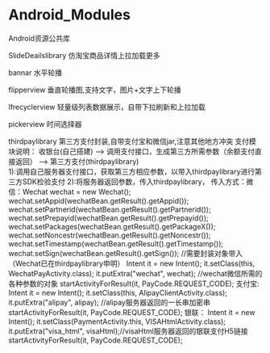 # Android_Modules

Android资源公共库

SlideDeailslibrary 仿淘宝商品详情上拉加载更多

bannar 水平轮播

flipperview 垂直轮播图,支持文字，图片+文字上下轮播

lfrecyclerview 轻量级列表数据展示，自带下拉刷新和上拉加载

pickerview 时间选择器

thirdpaylibrary 第三方支付封装,自带支付宝和微信jar,注意其他地方冲突
  支付模块说明： 收银台(自己搭建)  -->  调用支付接口，生成第三方所需参数（余额支付直接返回） -->  第三方支付(thirdpaylibrary)  
               1):调用自己服务器支付接口，获取第三方相应参数，以带入thirdpaylibrary进行第三方SDK检验支付
			   2):将服务器返回参数，传入thirdpaylibrary，
			   传入方式：微信：Wechat wechat = new Wechat();
                               wechat.setAppid(wechatBean.getResult().getAppid());
                               wechat.setPartnerid(wechatBean.getResult().getPartnerid());
                               wechat.setPrepayid(wechatBean.getResult().getPrepayid());
                               wechat.setPackages(wechatBean.getResult().getPackageX());
                               wechat.setNoncestr(wechatBean.getResult().getNoncestr());
                               wechat.setTimestamp(wechatBean.getResult().getTimestamp());
                               wechat.setSign(wechatBean.getResult().getSign());
							   //需要封装对象带入（Wechat已在thirdpaylibrary申明）
                               Intent it = new Intent();
                               it.setClass(this, WechatPayActivity.class);
                               it.putExtra("wechat", wechat); //wechat微信所需的各种参数的对象
                               startActivityForResult(it, PayCode.REQUEST_CODE);
						 支付宝: 
						       Intent it = new Intent();
                               it.setClass(this, AlipayClientActivity.class);
                               it.putExtra("alipay", alipay); //alipay服务器返回的一长串加密串
                               startActivityForResult(it, PayCode.REQUEST_CODE);
					     银联：
                               Intent it = new Intent();
                               it.setClass(PaymentActivity.this, VISAHtmlActivity.class);
                               it.putExtra("visa_html", visaHtml);//visaHtml服务器返回的银联支付H5链接
                               startActivityForResult(it, PayCode.REQUEST_CODE);